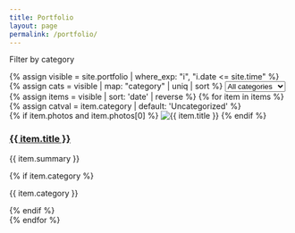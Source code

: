 ```yaml
---
title: Portfolio
layout: page
permalink: /portfolio/
---
```


<label for="cat-filter" class="sr-only">Filter by category</label>
<div class="portfolio-filter">
  {% assign visible = site.portfolio
      | where_exp: "i", "i.date <= site.time" %}
  {% assign cats = visible | map: "category" | uniq | sort %}
  <select id="cat-filter">
    <option value="all">All categories</option>
    {% for c in cats %}
      {% if c %}
        <option value="{{ c | downcase }}">{{ c }}</option>
      {% endif %}
    {% endfor %}
    {% if cats contains nil %}
      <option value="uncategorized">Uncategorized</option>
    {% endif %}
  </select>
</div>

<div class="card-grid" id="portfolio-grid">
  {% assign items = visible | sort: 'date' | reverse %}
  {% for item in items %}
    {% assign catval = item.category | default: 'Uncategorized' %}
    <article class="card" data-category="{{ catval | downcase }}">
      {% if item.photos and item.photos[0] %}
        <img src="{{ item.photos[0] | relative_url }}" alt="{{ item.title }}">
      {% endif %}
      <div class="pad">
        <h3><a href="{{ item.url | relative_url }}">{{ item.title }}</a></h3>
        <p>{{ item.summary }}</p>
        {% if item.category %}
          <p class="mini-cat"><span class="tag">{{ item.category }}</span></p>
        {% endif %}
      </div>
    </article>
  {% endfor %}
</div>

<script>
(function(){
  const sel = document.getElementById('cat-filter');
  const cards = Array.from(document.querySelectorAll('#portfolio-grid .card'));
  if (!sel || !cards.length) return;

  function apply(){
    const val = sel.value;
    cards.forEach(card => {
      const cat = (card.getAttribute('data-category') || '').toLowerCase();
      const show = (val === 'all') || (cat === val);
      card.style.display = show ? '' : 'none';
    });
  }
  sel.addEventListener('change', apply);
  apply(); // initial
})();
</script>